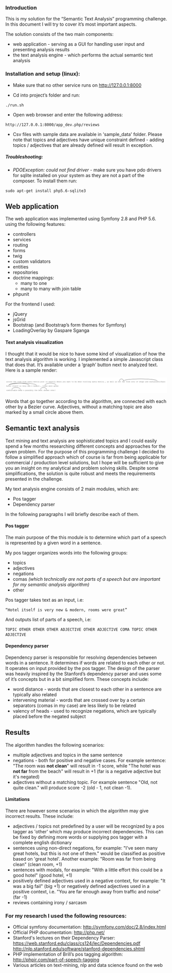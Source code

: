 ### Introduction

This is my solution for the “Semantic Text Analysis” programming challenge. In this document I will try to cover it’s most important aspects. 

The solution consists of the two main components:

* web application - serving as a GUI for handling user input and presenting analysis results
* the text analysis engine - which performs the actual semantic text analysis

### Installation and setup (linux):

* Make sure that no other service runs on http://127.0.0.1:8000

* Cd into project’s folder and run:
```
./run.sh
```

* Open web browser and enter the following address:
```
http://127.0.0.1:8000/app_dev.php/reviews
```
* Csv files with sample data are available in 'sample_data' folder. Please note that topics and adjectives have unique constraint defined - adding topics / adjectives that are already defined will result in exception.

##### Troubleshooting:
* *PDOException: could not find driver* - make sure you have pdo drivers for sqlite installed on your system as they are not a part of the composer. To install them run:
```
sudo apt-get install php5.6-sqlite3
```

## Web application

The web application was implemented using Symfony 2.8 and PHP 5.6. using the following features:

* controllers
* services
* routing
* forms
* twig
* custom validators
* entities
* repositories
* doctrine mappings:
    * many to one
    * many to many with join table
* phpunit

For the frontend I used:

* jQuery
* jsGrid
* Bootstrap (and Bootstrap’s form themes for Symfony)
* LoadingOverlay by Gaspare Sganga

#### Text analysis visualization
I thought that it would be nice to have some kind of visualization of how the text analysis algorithm is working. I implemented a simple Javascript class that does that. It’s available under a ‘graph’ button next to analyzed text. Here is a sample render:

![Text analysis graph](images/graph.png)

Words that go together according to the algorithm, are connected with each other by a Bezier curve. Adjectives, without a matching topic are also marked by a small circle above them. 


## Semantic text analysis
Text mining and text analysis are sophisticated topics and I could easily spend a few months researching different concepts and approaches for the given problem. For the purpose of this programming challenge I decided to follow a simplified approach which of course is far from being applicable for commercial / production level solutions, but I hope will be sufficient to give you an insight on my analytical and problem solving skills. Despite some simplifications, the solution is quite robust and meets the requirements presented in the challenge. 

My text analysis engine consists of 2 main modules, which are:

* Pos tagger
* Dependency parser

In the following paragraphs I will briefly describe each of them.

#### Pos tagger
The main purpose of the this module is to determine which part of a speech is represented by a given word in a sentence. 

My pos tagger organizes words into the following groups:

* topics
* adjectives
* negations
* comas *(which technically are not parts of a speech but are important for my semantic analysis algorithm)*
* other

Pos tagger takes text as an input, i.e:
```
“Hotel itself is very new & modern, rooms were great”
```
And outputs list of parts of a speech, i.e:
```
TOPIC OTHER OTHER OTHER ADJECTIVE OTHER ADJECTIVE COMA TOPIC OTHER ADJECTIVE
```

#### Dependency parser
Dependency parser is responsible for resolving dependencies between words in a sentence. It determines if words are related to each other or not. It operates on input provided by the pos tagger. 
The design of the parser was heavily inspired by the Stanford’s dependency parser and uses some of it’s concepts but in a bit simplified form. These concepts include:

* word distance - words that are closest to each other in a sentence are typically also related
* intervening material - words that are crossed over by a certain separators (comas in my case) are less likely to be related
* valency of heads - used to recognize negations, which are typically placed before the negated subject

## Results
The algorithm handles the following scenarios:

* multiple adjectives and topics in the same sentence
* negations -  both for positive and negative cases. For example sentence: "The room was **not clean**" will result in -1 score, while "The hotel was **not far** from the beach" will result in +1 (far is a negative adjective but it's negated)
* adjectives without a matching topic. For example sentence "Old, not quite clean." will produce score -2 (old - 1, not clean -1).

#### Limitations
There are however some scenarios in which the algorithm may give incorrect results. These include:

* adjectives / topics not predefined by a user will be recognized by a pos tagger as 'other' which may produce incorrect dependencies. This can be fixed by defining more words or supplying pos tagger with a complete english dictionary
* sentences using non-direct negations, for example: "I've seen many great hotels, but this is not one of them." would be classified as positive based on 'great hotel'. Another example: "Room was far from being clean" (clean room, +1)
* sentences with modals, for example: "With a little effort this could be a good hotel" (good hotel, +1)
* positively defined adjectives used in a negative context, for example: "It was a big fail" (big +1) or negatively defined adjectives used in a positive context, i.e. "You are far enough away from traffic and noise" (far -1)
* reviews containing irony / sarcasm

### For my research I used the following resources:
* Official symfony documentation:
http://symfony.com/doc/2.8/index.html
* Official PHP documentation:
http://php.net/
* Stanford's lectures on their Dependency Parser:
https://web.stanford.edu/class/cs124/lec/Dependencies.pdf
http://nlp.stanford.edu/software/stanford-dependencies.shtml
* PHP implementation of Brill’s pos tagging algorithm:
http://phpir.com/part-of-speech-tagging
* Various articles on text-mining, nlp and data science found on the web
